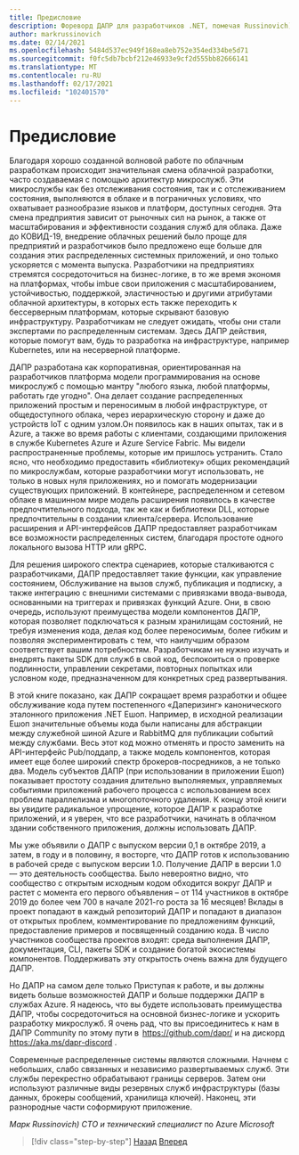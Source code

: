 ```yaml
---
title: Предисловие
description: Фореворд ДАПР для разработчиков .NET, помечая Russinovich)
author: markrussinovich
ms.date: 02/14/2021
ms.openlocfilehash: 5484d537ec949f168ea8eb752e354ed334be5d71
ms.sourcegitcommit: f0fc5db7bcbf212e46933e9cf2d555bb82666141
ms.translationtype: MT
ms.contentlocale: ru-RU
ms.lasthandoff: 02/17/2021
ms.locfileid: "102401570"
---
```

# <a name="foreword"></a>Предисловие

Благодаря хорошо созданной волновой работе по облачным разработкам происходит значительная смена облачной разработки, часто создаваемая с помощью архитектур микрослужб. Эти микрослужбы как без отслеживания состояния, так и с отслеживанием состояния, выполняются в облаке и в пограничных условиях, что охватывает разнообразие языков и платформ, доступных сегодня. Эта смена предприятия зависит от рыночных сил на рынок, а также от масштабирования и эффективности создания служб для облака. Даже до КОВИД-19, внедрение облачных решений было проще для предприятий и разработчиков было предложено еще больше для создания этих распределенных системных приложений, и оно только ускоряется с момента выпуска. Разработчики на предприятиях стремятся сосредоточиться на бизнес-логике, в то же время экономя на платформах, чтобы imbue свои приложения с масштабированием, устойчивостью, поддержкой, эластичностью и другими атрибутами облачной архитектуры, в которых есть также переходить к бессерверным платформам, которые скрывают базовую инфраструктуру. Разработчикам не следует ожидать, чтобы они стали экспертами по распределенным системам. Здесь ДАПР действия, которые помогут вам, будь то разработка на инфраструктуре, например Kubernetes, или на несерверной платформе.

ДАПР разработана как корпоративная, ориентированная на разработчиков платформа модели программирования на основе микрослужб с помощью мантру "любого языка, любой платформы, работать где угодно". Она делает создание распределенных приложений простым и переносимым в любой инфраструктуре, от общедоступного облака, через иерархическую сторону и даже до устройств IoT с одним узлом.Он появилось как в наших опытах, так и в Azure, а также во время работы с клиентами, создающими приложения в службе Kubernetes Azure и Azure Service Fabric. Мы видели распространенные проблемы, которые им пришлось устранить. Стало ясно, что необходимо предоставить «библиотеку» общих рекомендаций по микрослужбам, которые разработчики могут использовать, не только в новых нуля приложениях, но и помогать модернизации существующих приложений. В контейнере, распределенном и сетевом облаке в машинном мире модель расширения появилось в качестве предпочтительного подхода, так же как и библиотеки DLL, которые предпочтительны в создании клиента/сервера. Использование расширения и API-интерфейсов ДАПР предоставляет разработчикам все возможности распределенных систем, благодаря простоте одного локального вызова HTTP или gRPC.

Для решения широкого спектра сценариев, которые сталкиваются с разработчиками, ДАПР предоставляет такие функции, как управление состоянием, Обслуживание на вызов служб, публикация и подписку, а также интеграцию с внешними системами с привязками ввода-вывода, основанными на триггерах и привязках функций Azure. Они, в свою очередь, используют преимущества модели компонентов ДАПР, которая позволяет подключаться к разным хранилищам состояний, не требуя изменения кода, делая код более переносимым, более гибким и позволяя экспериментировать с тем, что наилучшим образом соответствует вашим потребностям. Разработчикам не нужно изучать и внедрять пакеты SDK для служб в свой код, беспокоиться о проверке подлинности, управлении секретами, повторных попытках или условном коде, предназначенном для конкретных сред развертывания.

В этой книге показано, как ДАПР сокращает время разработки и общее обслуживание кода путем постепенного «Даперизинг» канонического эталонного приложения .NET Ешоп. Например, в исходной реализации Ешоп значительные объемы кода были написаны для абстракции между служебной шиной Azure и RabbitMQ для публикации событий между службами. Весь этот код можно отменять и просто заменить на API-интерфейс Pub/поддапр, а также модель компонентов, которая имеет еще более широкий спектр брокеров-посредников, а не только два. Модель субъектов ДАПР (при использовании в приложении Ешоп) показывает простоту создания длительно выполняемых, управляемых событиями приложений рабочего процесса с использованием всех проблем параллелизма и многопоточного удаления. К концу этой книги вы увидите радикальное упрощение, которое ДАПР к разработке приложений, и я уверен, что все разработчики, начинать в облачном здании собственного приложения, должны использовать ДАПР.

Мы уже объявили о ДАПР с выпуском версии 0,1 в октябре 2019, а затем, в году и в половину, я восторге, что ДАПР готов к использованию в рабочей среде с выпуском версии 1.0. Получение ДАПР в версии 1.0 — это деятельность сообщества. Было невероятно видно, что сообщество с открытым исходным кодом обходится вокруг ДАПР и растет с момента его первого объявления – от 114 участников в октябре 2019 до более чем 700 в начале 2021-го роста за 16 месяцев!  Вклады в проект попадают в каждый репозиторий ДАПР и попадают в диапазон от открытых проблем, комментирование по предложениям функций, предоставление примеров и посвященный созданию кода. В число участников сообщества проектов входят: среда выполнения ДАПР, документация, CLI, пакеты SDK и создание богатой экосистемы компонентов. Поддерживать эту открытость очень важна для будущего ДАПР.

Но ДАПР на самом деле только Приступая к работе, и вы должны видеть больше возможностей ДАПР и больше поддержки ДАПР в службах Azure. Я надеюсь, что вы будете использовать преимущества ДАПР, чтобы сосредоточиться на основной бизнес-логике и ускорить разработку микрослужб. Я очень рад, что вы присоединитесь к нам в ДАПР Community по этому пути в  <https://github.com/dapr/> и на дискорд <https://aka.ms/dapr-discord> .

Современные распределенные системы являются сложными. Начнем с небольших, слабо связанных и независимо развертываемых служб. Эти службы перекрестно обрабатывают границы серверов. Затем они используют различные виды резервных служб инфраструктуры (базы данных, брокеры сообщений, хранилища ключей). Наконец, эти разнородные части соформируют приложение.

*Марк Russinovich)* 
 *CTO и технический специалист* 
 по Azure *Microsoft*

> [!div class="step-by-step"]
> [Назад](index.md)
> [Вперед](the-world-is-distributed.md)
